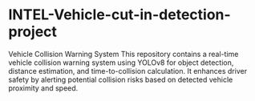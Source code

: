 # INTEL-Vehicle-cut-in-detection-project
Vehicle Collision Warning System  This repository contains a real-time vehicle collision warning system using YOLOv8 for object detection, distance estimation, and time-to-collision calculation. It enhances driver safety by alerting potential collision risks based on detected vehicle proximity and speed.
